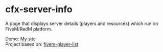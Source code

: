 # cfx-server-info
 A page that displays server details (players and resources) which run on FiveM/RedM platform.

Demo: [My site](https://axer.site/players)\
Project based on: [fivem-player-list](https://github.com/igorovh/fivem-player-list)
